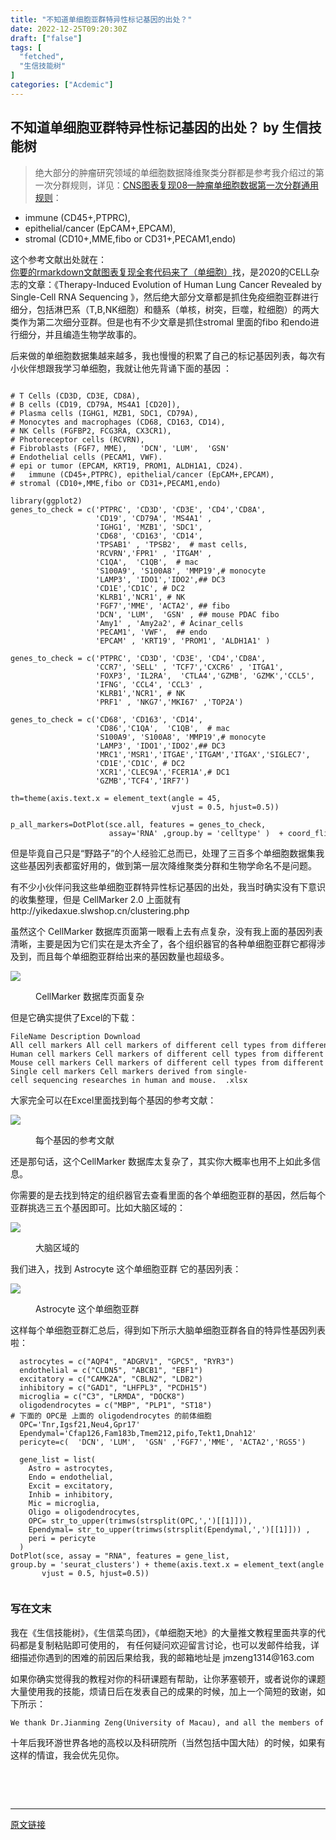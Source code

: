 ```yaml
---
title: "不知道单细胞亚群特异性标记基因的出处？"
date: 2022-12-25T09:20:30Z
draft: ["false"]
tags: [
  "fetched",
  "生信技能树"
]
categories: ["Acdemic"]
---
```

不知道单细胞亚群特异性标记基因的出处？ by 生信技能树
------
<div><section data-tool="mdnice编辑器" data-website="https://www.mdnice.com"><blockquote data-tool="mdnice编辑器"><p>绝大部分的肿瘤研究领域的单细胞数据降维聚类分群都是参考我介绍过的第一次分群规则，详见：<a href="https://mp.weixin.qq.com/s?__biz=MzI1Njk4ODE0MQ==&amp;mid=2247488940&amp;idx=1&amp;sn=1cc8a8a74715087939b9721c0881775d&amp;scene=21#wechat_redirect" data-linktype="2">CNS图表复现08—肿瘤单细胞数据第一次分群通用规则</a>：</p></blockquote><ul data-tool="mdnice编辑器"><li><section>immune (CD45+,PTPRC),</section></li><li><section>epithelial/cancer (EpCAM+,EPCAM),</section></li><li><section>stromal (CD10+,MME,fibo or CD31+,PECAM1,endo)</section></li></ul><p data-tool="mdnice编辑器">这个参考文献出处就在：<a href="https://mp.weixin.qq.com/s?__biz=MzAxMDkxODM1Ng==&amp;mid=2247495627&amp;idx=1&amp;sn=6cd6982928b04405fe0caac121c8d4d4&amp;scene=21#wechat_redirect" data-linktype="2">你要的rmarkdown文献图表复现全套代码来了（单细胞）</a>找，是2020的CELL杂志的文章：《Therapy-Induced Evolution of Human Lung Cancer Revealed by Single-Cell RNA Sequencing 》，然后绝大部分文章都是抓住免疫细胞亚群进行细分，包括淋巴系（T,B,NK细胞）和髓系（单核，树突，巨噬，粒细胞）的两大类作为第二次细分亚群。但是也有不少文章是抓住stromal 里面的fibo 和endo进行细分，并且编造生物学故事的。</p><p data-tool="mdnice编辑器">后来做的单细胞数据集越来越多，我也慢慢的积累了自己的标记基因列表，每次有小伙伴想跟我学习单细胞，我就让他先背诵下面的基因 ：</p><pre data-tool="mdnice编辑器"><span></span><code><br><span># T Cells (CD3D, CD3E, CD8A), </span><br><span># B cells (CD19, CD79A, MS4A1 [CD20]), </span><br><span># Plasma cells (IGHG1, MZB1, SDC1, CD79A), </span><br><span># Monocytes and macrophages (CD68, CD163, CD14),</span><br><span># NK Cells (FGFBP2, FCG3RA, CX3CR1),  </span><br><span># Photoreceptor cells (RCVRN), </span><br><span># Fibroblasts (FGF7, MME),   'DCN', 'LUM',  'GSN' </span><br><span># Endothelial cells (PECAM1, VWF). </span><br><span># epi or tumor (EPCAM, KRT19, PROM1, ALDH1A1, CD24).</span><br><span>#   immune (CD45+,PTPRC), epithelial/cancer (EpCAM+,EPCAM), </span><br><span># stromal (CD10+,MME,fibo or CD31+,PECAM1,endo) </span><br><br><span>library</span>(ggplot2) <br>genes_to_check = c(<span>'PTPRC'</span>, <span>'CD3D'</span>, <span>'CD3E'</span>, <span>'CD4'</span>,<span>'CD8A'</span>,<br>                   <span>'CD19'</span>, <span>'CD79A'</span>, <span>'MS4A1'</span> ,<br>                   <span>'IGHG1'</span>, <span>'MZB1'</span>, <span>'SDC1'</span>,<br>                   <span>'CD68'</span>, <span>'CD163'</span>, <span>'CD14'</span>, <br>                   <span>'TPSAB1'</span> , <span>'TPSB2'</span>,  <span># mast cells,</span><br>                   <span>'RCVRN'</span>,<span>'FPR1'</span> , <span>'ITGAM'</span> ,<br>                   <span>'C1QA'</span>,  <span>'C1QB'</span>,  <span># mac</span><br>                   <span>'S100A9'</span>, <span>'S100A8'</span>, <span>'MMP19'</span>,<span># monocyte</span><br>                   <span>'LAMP3'</span>, <span>'IDO1'</span>,<span>'IDO2'</span>,<span>## DC3 </span><br>                   <span>'CD1E'</span>,<span>'CD1C'</span>, <span># DC2</span><br>                   <span>'KLRB1'</span>,<span>'NCR1'</span>, <span># NK </span><br>                   <span>'FGF7'</span>,<span>'MME'</span>, <span>'ACTA2'</span>, <span>## fibo </span><br>                   <span>'DCN'</span>, <span>'LUM'</span>,  <span>'GSN'</span> , <span>## mouse PDAC fibo </span><br>                   <span>'Amy1'</span> , <span>'Amy2a2'</span>, <span># Acinar_cells</span><br>                   <span>'PECAM1'</span>, <span>'VWF'</span>,  <span>## endo </span><br>                   <span>'EPCAM'</span> , <span>'KRT19'</span>, <span>'PROM1'</span>, <span>'ALDH1A1'</span> )<br><br>genes_to_check = c(<span>'PTPRC'</span>, <span>'CD3D'</span>, <span>'CD3E'</span>, <span>'CD4'</span>,<span>'CD8A'</span>,<br>                   <span>'CCR7'</span>, <span>'SELL'</span> , <span>'TCF7'</span>,<span>'CXCR6'</span> , <span>'ITGA1'</span>,<br>                   <span>'FOXP3'</span>, <span>'IL2RA'</span>,  <span>'CTLA4'</span>,<span>'GZMB'</span>, <span>'GZMK'</span>,<span>'CCL5'</span>,<br>                   <span>'IFNG'</span>, <span>'CCL4'</span>, <span>'CCL3'</span> ,<br>                   <span>'KLRB1'</span>,<span>'NCR1'</span>, <span># NK </span><br>                   <span>'PRF1'</span> , <span>'NKG7'</span>,<span>'MKI67'</span> ,<span>'TOP2A'</span>) <br><br>genes_to_check = c(<span>'CD68'</span>, <span>'CD163'</span>, <span>'CD14'</span>, <br>                   <span>'CD86'</span>,<span>'C1QA'</span>,  <span>'C1QB'</span>,  <span># mac</span><br>                   <span>'S100A9'</span>, <span>'S100A8'</span>, <span>'MMP19'</span>,<span># monocyte</span><br>                   <span>'LAMP3'</span>, <span>'IDO1'</span>,<span>'IDO2'</span>,<span>## DC3 </span><br>                   <span>'MRC1'</span>,<span>'MSR1'</span>,<span>'ITGAE'</span>,<span>'ITGAM'</span>,<span>'ITGAX'</span>,<span>'SIGLEC7'</span>, <br>                   <span>'CD1E'</span>,<span>'CD1C'</span>, <span># DC2</span><br>                   <span>'XCR1'</span>,<span>'CLEC9A'</span>,<span>'FCER1A'</span>,<span># DC1</span><br>                   <span>'GZMB'</span>,<span>'TCF4'</span>,<span>'IRF7'</span>)<br><br>th=theme(axis.text.x = element_text(angle = <span>45</span>, <br>                                    vjust = <span>0.5</span>, hjust=<span>0.5</span>)) <br><br>p_all_markers=DotPlot(sce.all, features = genes_to_check,<br>                      assay=<span>'RNA'</span> ,group.by = <span>'celltype'</span> )  + coord_flip() +th<br></code></pre><p data-tool="mdnice编辑器">但是毕竟自己只是“野路子”的个人经验汇总而已，处理了三百多个单细胞数据集我这些基因列表都蛮好用的，做到第一层次降维聚类分群和生物学命名不是问题。</p><p data-tool="mdnice编辑器">有不少小伙伴问我这些单细胞亚群特异性标记基因的出处，我当时确实没有下意识的收集整理，但是 CellMarker 2.0 上面就有 http://yikedaxue.slwshop.cn/clustering.php</p><p data-tool="mdnice编辑器">虽然这个 CellMarker 数据库页面第一眼看上去有点复杂，没有我上面的基因列表清晰，主要是因为它们实在是太齐全了，各个组织器官的各种单细胞亚群它都得涉及到，而且每个单细胞亚群给出来的基因数量也超级多。</p><p><img data-galleryid="" data-ratio="0.6588072122052705" data-s="300,640" data-src="https://mmbiz.qpic.cn/mmbiz_png/cZNhZQ6j4wxQwGTJVtaao39ucA8GuOic3mROLKH933CHurvVZs11SGOiaYQ1B0iamW1JlVvHaITxg8EDJricody4IQ/640?wx_fmt=png" data-type="png" data-w="1442" src="https://mmbiz.qpic.cn/mmbiz_png/cZNhZQ6j4wxQwGTJVtaao39ucA8GuOic3mROLKH933CHurvVZs11SGOiaYQ1B0iamW1JlVvHaITxg8EDJricody4IQ/640?wx_fmt=png"></p><figure data-tool="mdnice编辑器"><figcaption>CellMarker 数据库页面复杂</figcaption></figure><p data-tool="mdnice编辑器">但是它确实提供了Excel的下载：</p><pre data-tool="mdnice编辑器"><span></span><code>FileName Description Download<br>All cell markers All cell markers of different cell types from different tissues <span>in</span> human and mouse.  .xlsx<br>Human cell markers Cell markers of different cell types from different tissues <span>in</span> human.  .xlsx<br>Mouse cell markers Cell markers of different cell types from different tissues <span>in</span> mouse.  .xlsx<br>Single cell markers Cell markers derived from single-cell sequencing researches <span>in</span> human and mouse.  .xlsx<br></code></pre><p data-tool="mdnice编辑器">大家完全可以在Excel里面找到每个基因的参考文献：</p><p><img data-galleryid="" data-ratio="0.42495479204339964" data-s="300,640" data-src="https://mmbiz.qpic.cn/mmbiz_png/cZNhZQ6j4wxQwGTJVtaao39ucA8GuOic3NG1rv67hsWrnjIc9VLacrCeJ8aia2ufupFnRRWRqEXbjWelQr5COgYw/640?wx_fmt=png" data-type="png" data-w="2212" src="https://mmbiz.qpic.cn/mmbiz_png/cZNhZQ6j4wxQwGTJVtaao39ucA8GuOic3NG1rv67hsWrnjIc9VLacrCeJ8aia2ufupFnRRWRqEXbjWelQr5COgYw/640?wx_fmt=png"></p><figure data-tool="mdnice编辑器"><figcaption>每个基因的参考文献</figcaption></figure><p data-tool="mdnice编辑器">还是那句话，这个CellMarker 数据库太复杂了，其实你大概率也用不上如此多信息。</p><p data-tool="mdnice编辑器">你需要的是去找到特定的组织器官去查看里面的各个单细胞亚群的基因，然后每个亚群挑选三五个基因即可。比如大脑区域的：</p><p><img data-galleryid="" data-ratio="0.8407643312101911" data-s="300,640" data-src="https://mmbiz.qpic.cn/mmbiz_png/cZNhZQ6j4wxQwGTJVtaao39ucA8GuOic3Y5QJHhh96rTibibcGauGibpYlibfrYxwib63ZZTLuKlzoLiblwnoB1MCDHnQ/640?wx_fmt=png" data-type="png" data-w="1884" src="https://mmbiz.qpic.cn/mmbiz_png/cZNhZQ6j4wxQwGTJVtaao39ucA8GuOic3Y5QJHhh96rTibibcGauGibpYlibfrYxwib63ZZTLuKlzoLiblwnoB1MCDHnQ/640?wx_fmt=png"></p><figure data-tool="mdnice编辑器"><figcaption>大脑区域的</figcaption></figure><p data-tool="mdnice编辑器">我们进入，找到 Astrocyte 这个单细胞亚群 它的基因列表：</p><p><img data-galleryid="" data-ratio="0.43459614010007147" data-s="300,640" data-src="https://mmbiz.qpic.cn/mmbiz_png/cZNhZQ6j4wxQwGTJVtaao39ucA8GuOic3mvzFdCia9zf1ojFRnl1507v5cks7se10X4xBhOuGeqawT2mPdtqsGmA/640?wx_fmt=png" data-type="png" data-w="2798" src="https://mmbiz.qpic.cn/mmbiz_png/cZNhZQ6j4wxQwGTJVtaao39ucA8GuOic3mvzFdCia9zf1ojFRnl1507v5cks7se10X4xBhOuGeqawT2mPdtqsGmA/640?wx_fmt=png"></p><figure data-tool="mdnice编辑器"><figcaption>Astrocyte 这个单细胞亚群</figcaption></figure><p data-tool="mdnice编辑器">这样每个单细胞亚群汇总后，得到如下所示大脑单细胞亚群各自的特异性基因列表啦：</p><pre data-tool="mdnice编辑器"><span></span><code>  astrocytes = c(<span>"AQP4"</span>, <span>"ADGRV1"</span>, <span>"GPC5"</span>, <span>"RYR3"</span>) <br>  endothelial = c(<span>"CLDN5"</span>, <span>"ABCB1"</span>, <span>"EBF1"</span>) <br>  excitatory = c(<span>"CAMK2A"</span>, <span>"CBLN2"</span>, <span>"LDB2"</span>) <br>  inhibitory = c(<span>"GAD1"</span>, <span>"LHFPL3"</span>, <span>"PCDH15"</span>) <br>  microglia = c(<span>"C3"</span>, <span>"LRMDA"</span>, <span>"DOCK8"</span>) <br>  oligodendrocytes = c(<span>"MBP"</span>, <span>"PLP1"</span>, <span>"ST18"</span>)<br><span># 下面的 OPC是 上面的 oligodendrocytes 的前体细胞 </span><br>  OPC=<span>'Tnr,Igsf21,Neu4,Gpr17'</span><br>  Ependymal=<span>'Cfap126,Fam183b,Tmem212,pifo,Tekt1,Dnah12'</span><br>  pericyte=c(  <span>'DCN'</span>, <span>'LUM'</span>,  <span>'GSN'</span> ,<span>'FGF7'</span>,<span>'MME'</span>, <span>'ACTA2'</span>,<span>'RGS5'</span>)<br>  <br>  gene_list = list(<br>    Astro = astrocytes,<br>    Endo = endothelial,<br>    Excit = excitatory,<br>    Inhib = inhibitory,<br>    Mic = microglia,<br>    Oligo = oligodendrocytes,<br>    OPC= str_to_upper(trimws(strsplit(OPC,<span>','</span>)[[<span>1</span>]])),<br>    Ependymal= str_to_upper(trimws(strsplit(Ependymal,<span>','</span>)[[<span>1</span>]])) ,<br>    peri = pericyte<br>  )<br>DotPlot(sce, assay = <span>"RNA"</span>, features = gene_list, <br>group.by = <span>'seurat_clusters'</span>) + theme(axis.text.x = element_text(angle = <span>45</span>, <br>       vjust = <span>0.5</span>, hjust=<span>0.5</span>))<br>  <br></code></pre></section><h3 data-tool="mdnice编辑器">写在文末</h3><p data-tool="mdnice编辑器">我在《生信技能树》，《生信菜鸟团》，《单细胞天地》的大量推文教程里面共享的代码都是复制粘贴即可使用的， 有任何疑问欢迎留言讨论，也可以发邮件给我，详细描述你遇到的困难的前因后果给我，我的邮箱地址是 jmzeng1314@163.com</p><p data-tool="mdnice编辑器">如果你确实觉得我的教程对你的科研课题有帮助，让你茅塞顿开，或者说你的课题大量使用我的技能，烦请日后在发表自己的成果的时候，加上一个简短的致谢，如下所示：</p><pre data-tool="mdnice编辑器"><span></span><code>We thank Dr.Jianming Zeng(University of Macau), and all the members of his bioinformatics team, biotrainee, <span>for</span> generously sharing their experience and codes.<br></code></pre><p data-tool="mdnice编辑器">十年后我环游世界各地的高校以及科研院所（当然包括中国大陆）的时候，如果有这样的情谊，我会优先见你。</p><p><br></p><p><br></p></div>  
<hr>
<a href="https://mp.weixin.qq.com/s/n1XigM90n1EtJBZrlOOo-A",target="_blank" rel="noopener noreferrer">原文链接</a>
